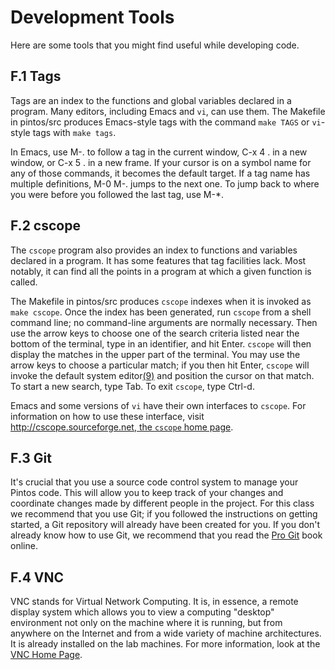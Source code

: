 # Development Tools

Here are some tools that you might find useful while developing code.

## F.1 Tags

Tags are an index to the functions and global variables declared in a program. Many editors, including Emacs and `vi`, can use them. The Makefile in pintos/src produces Emacs-style tags with the command `make TAGS` or `vi`-style tags with `make tags`.

In Emacs, use M-. to follow a tag in the current window, C-x 4 . in a new window, or C-x 5 . in a new frame. If your cursor is on a symbol name for any of those commands, it becomes the default target. If a tag name has multiple definitions, M-0 M-. jumps to the next one. To jump back to where you were before you followed the last tag, use M-\*.

## F.2 cscope

The `cscope` program also provides an index to functions and variables declared in a program. It has some features that tag facilities lack. Most notably, it can find all the points in a program at which a given function is called.

The Makefile in pintos/src produces `cscope` indexes when it is invoked as `make cscope`. Once the index has been generated, run `cscope` from a shell command line; no command-line arguments are normally necessary. Then use the arrow keys to choose one of the search criteria listed near the bottom of the terminal, type in an identifier, and hit Enter. `cscope` will then display the matches in the upper part of the terminal. You may use the arrow keys to choose a particular match; if you then hit Enter, `cscope` will invoke the default system editor[(9)](https://www.cs.jhu.edu/\~huang/cs318/fall21/project/pintos\_fot.html#FOOT9) and position the cursor on that match. To start a new search, type Tab. To exit `cscope`, type Ctrl-d.

Emacs and some versions of `vi` have their own interfaces to `cscope`. For information on how to use these interface, visit [http://cscope.sourceforge.net, the `cscope` home page](http://cscope.sourceforge.net%2C%20the%20%3Ccode%3Ecscope%3C/CODE%3E%20homepage).

## F.3 Git

It's crucial that you use a source code control system to manage your Pintos code. This will allow you to keep track of your changes and coordinate changes made by different people in the project. For this class we recommend that you use Git; if you followed the instructions on getting started, a Git repository will already have been created for you. If you don't already know how to use Git, we recommend that you read the [Pro Git](http://git-scm.com/book) book online.

## F.4 VNC

VNC stands for Virtual Network Computing. It is, in essence, a remote display system which allows you to view a computing "desktop" environment not only on the machine where it is running, but from anywhere on the Internet and from a wide variety of machine architectures. It is already installed on the lab machines. For more information, look at the [VNC Home Page](http://www.realvnc.com).
